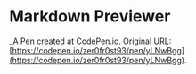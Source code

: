 # Markdown Previewer
 _A Pen created at CodePen.io. Original URL: [https://codepen.io/zer0fr0st93/pen/yLNwBgg](https://codepen.io/zer0fr0st93/pen/yLNwBgg).

 